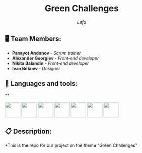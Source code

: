 <h1 align="center">Green Challenges</h1>
<h6 align="center">Lefa</h6>
<p align="center">
</p>


## 🖥 Team Members:
* **Panayot Andonov** - *Scrum trainer* 
* **Alexander Georgiev** - *Front-end developer* 
* **Nikita Balandin** - *Front-end developer* 
* **Ivan Beknev** - *Designer* 


## 🚀 Languages and tools:
**<p align="left"> 
        <img src=".\images\html.png" width="50px" height="50px"> 
        <img src=".\images\css.png" width="50px" height="50px"> 
        <img src=".\images\vscode.png" width="50px" height="50px"> 
        <img src=".\images\powerpoint.png" width="50px" height="50px"> 
        <img src=".\images\word.png" width="50px" height="50px"> 
        <img src=".\images\teams.png" width="50px" height="50px"> 
        <img src=".\images\figma.png" width="50px" height="50px"> 
## 📋 Description:
    
*This is the repo for our project on the theme "Green Challenges"
